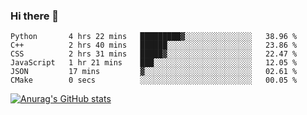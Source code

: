 ### Hi there 👋
<!--START_SECTION:waka-->

```text
Python       4 hrs 22 mins   █████████▓░░░░░░░░░░░░░░░   38.96 %
C++          2 hrs 40 mins   ██████░░░░░░░░░░░░░░░░░░░   23.86 %
CSS          2 hrs 31 mins   █████▓░░░░░░░░░░░░░░░░░░░   22.47 %
JavaScript   1 hr 21 mins    ███░░░░░░░░░░░░░░░░░░░░░░   12.05 %
JSON         17 mins         ▓░░░░░░░░░░░░░░░░░░░░░░░░   02.61 %
CMake        0 secs          ░░░░░░░░░░░░░░░░░░░░░░░░░   00.05 %
```

<!--END_SECTION:waka-->
[![Anurag's GitHub stats](https://github-readme-stats.vercel.app/api?username=Kevinbarrero)](https://github.com/anuraghazra/github-readme-stats)
<!--
**Kevinbarrero/Kevinbarrero** is a ✨ _special_ ✨ repository because its `README.md` (this file) appears on your GitHub profile.

Here are some ideas to get you started:

- 🔭 I’m currently working on ...
- 🌱 I’m currently learning ...
- 👯 I’m looking to collaborate on ...
- 🤔 I’m looking for help with ...
- 💬 Ask me about ...
- 📫 How to reach me: ...
- 😄 Pronouns: ...
- ⚡ Fun fact: ...

-->


